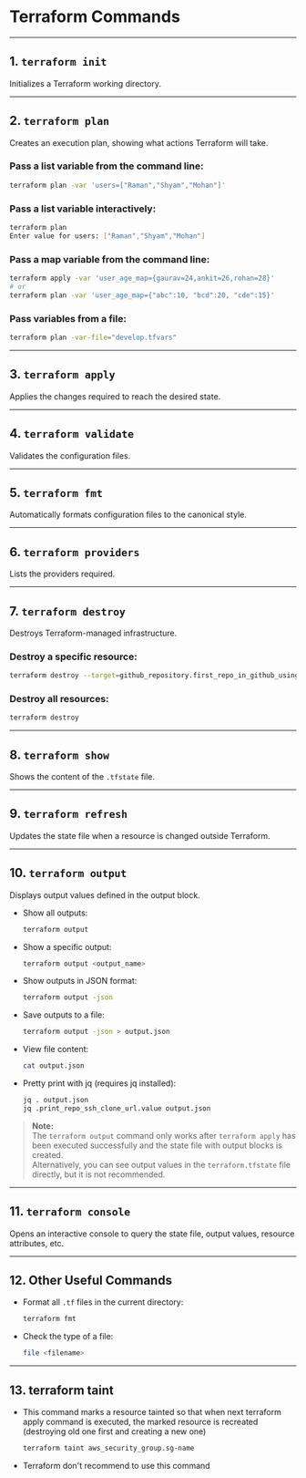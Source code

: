 # Terraform Commands

---

## 1. `terraform init`
Initializes a Terraform working directory.

---

## 2. `terraform plan`
Creates an execution plan, showing what actions Terraform will take.

### Pass a list variable from the command line:
```sh
terraform plan -var 'users=["Raman","Shyam","Mohan"]'
```

### Pass a list variable interactively:
```sh
terraform plan
Enter value for users: ["Raman","Shyam","Mohan"]
```

### Pass a map variable from the command line:
```sh
terraform apply -var 'user_age_map={gaurav=24,ankit=26,rohan=28}'
# or
terraform plan -var 'user_age_map={"abc":10, "bcd":20, "cde":15}'
```

### Pass variables from a file:
```sh
terraform plan -var-file="develop.tfvars"
```

---

## 3. `terraform apply`
Applies the changes required to reach the desired state.

---

## 4. `terraform validate`
Validates the configuration files.

---

## 5. `terraform fmt`
Automatically formats configuration files to the canonical style.

---

## 6. `terraform providers`
Lists the providers required.

---

## 7. `terraform destroy`
Destroys Terraform-managed infrastructure.

### Destroy a specific resource:
```sh
terraform destroy --target=github_repository.first_repo_in_github_using_terraform --auto-approve
```

### Destroy all resources:
```sh
terraform destroy
```

---

## 8. `terraform show`
Shows the content of the `.tfstate` file.

---

## 9. `terraform refresh`
Updates the state file when a resource is changed outside Terraform.

---

## 10. `terraform output`
Displays output values defined in the output block.

- Show all outputs:
  ```sh
  terraform output
  ```
- Show a specific output:
  ```sh
  terraform output <output_name>
  ```
- Show outputs in JSON format:
  ```sh
  terraform output -json
  ```
- Save outputs to a file:
  ```sh
  terraform output -json > output.json
  ```
- View file content:
  ```sh
  cat output.json
  ```
- Pretty print with jq (requires jq installed):
  ```sh
  jq . output.json
  jq .print_repo_ssh_clone_url.value output.json
  ```

> **Note:**  
> The `terraform output` command only works after `terraform apply` has been executed successfully and the state file with output blocks is created.  
> Alternatively, you can see output values in the `terraform.tfstate` file directly, but it is not recommended.

---

## 11. `terraform console`
Opens an interactive console to query the state file, output values, resource attributes, etc.

---

## 12. Other Useful Commands

- Format all `.tf` files in the current directory:
  ```sh
  terraform fmt
  ```
- Check the type of a file:
  ```sh
  file <filename>
  ```

---

## 13. terraform taint

- This command marks a resource tainted so that when next terraform apply command is executed, the marked resource is recreated (destroying old one first and creating a new one)
  ```sh
  terraform taint aws_security_group.sg-name
  ```
- Terraform don't recommend to use this command

